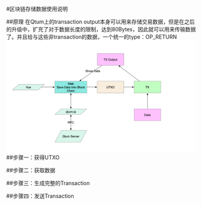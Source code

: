 #区块链存储数据使用说明

##原理
在Qtum上的transaction output本身可以用来存储交易数据，但是在之后的升级中，扩充了对于数据长度的限制，达到80Bytes，因此就可以用来传输数据了。并且给与这些非transaction的数据，一个统一的type：OP_RETURN
![image](main.png)
##步骤一：获得UTXO

##步骤二：获取数据

##步骤三：生成完整的Transaction

##步骤四：发送Transaction
